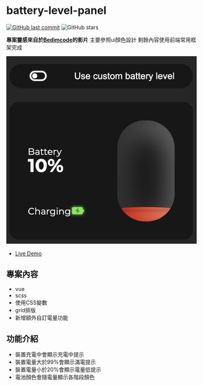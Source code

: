 # battery-level-panel

[![GitHub last commit](https://img.shields.io/github/last-commit/connectshark/battery-level-panel.svg?style=flat)](https://github.com/connectshark/battery-level-panel)
![GitHub stars](https://img.shields.io/github/stars/connectshark/battery-level-panel.svg?style=social&label=Stars&style=plastic)


**專案靈感來自於[Bedimcode](https://youtu.be/0gV3kmnLir0)的影片**
主要參照ui顏色設計
剩餘內容使用前端常用框架完成

[![battery-level-panel](readme/demo.png)](https://connectshark.github.io/battery-level-panel/)

- [Live Demo](https://connectshark.github.io/battery-level-panel/)


## 專案內容

- vue
- scss
- 使用CSS變數
- grid排版
- 新增額外自訂電量功能

## 功能介紹

- 裝置充電中會顯示充電中提示
- 裝置電量大於99%會顯示滿電提示
- 裝置電量小於20%會顯示電量低提示
- 電池顏色會隨電量顯示各階段顏色